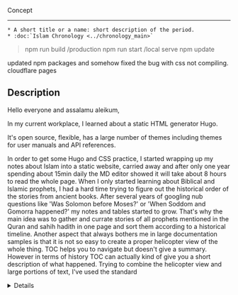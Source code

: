 Concept
***********

	* A short title or a name: short description of the period.
	* :doc:`Islam Chronology <../chronology_main>`

>npm run build /production 
>npm run start /local serve
>npm update

updated npm packages and somehow fixed the bug with css not compiling.
cloudflare pages

## Description


Hello everyone and assalamu aleikum,

In my current workplace, I learned about a static HTML generator Hugo. 

It's open source, flexible, has a large number of themes including themes for user manuals and API references.

In order to get some Hugo and CSS practice, I started wrapping up my notes about Islam into a static website, carried away and after only one year spending about 15min daily the MD editor showed it will take about 8 hours to read the whole page.
When I only started learning about Biblical and Islamic prophets, I had a hard time trying to figure out the historical order of the stories from ancient books. After several years of googling nub questions like 'Was Solomon before Moses?' or 'When Soddom and Gomorra happened?' my notes and tables started to grow. That's why the main idea was to gather and currate stories of all prophets mentioned in the Quran and sahih hadith in one page and sort them according to a historical timeline.
Another aspect that always bothers me in large documentation samples is that it is not so easy to create a proper helicopter view of the whole thing. TOC helps you to navigate but doesn't give a summary. However in terms of history TOC can actually kind of give you a short description of what happened. Trying to combine the helicopter view and large portions of text, I've used the standard <details><sumamry> tags so that details about a historic event appears when you click on the topic.




While trying to tune the CSS, it made me kind of start loving front-end and I learned how to implement the dark mode along the way.
There are still tonnes of bugs and I quickly realized that my sense of beauty is not enough to fix all CSS issues.


1. Markdown: the content is written in Markdown files + with some HTML additions.
2. GitLab: source files for content + CSS, JS, themes are stored in GitLab.
3. Hugo: a static web-site generator builds a static HTML/CSS/JS website using MD files as a source.
	- Hyas: I used Hyas to have a good-looking, neat bootstrap layout. 
		- Hyas depends on Node.js. I installed it on my laptop.
		  Node.js is easy to install on Linux and probably Mac. On Windows, you will also need Chocolatey.
	- Doks theme
		- CSS: The theme is cool but I needed to adjust is to my purposes. So, I added the custom CSS file (~150 lines).
		- JS: added buttons for sending feedback, expanding/hiding details elements all at once, in-page search and dark mode switch toggle.
		- Hugo is super-flexible and has a large amount of useful features but at the beginning it was hard to navigate through all the functionality and figure out which exactly config files I had to change. Hugo documentation is helpful here.
4. Render or Netlify: static web-files are hosted in Render. up to 100GB is free.
Generated website is uploaded to a production GitLab repo; Render checks if there is an update in the repo and automatically updates the content.
5. I bought the domain here:
6. Scripting. Wrote a basic bash script that pushed latest changes in the source, triggers Hugo to generate the website and pushes to production. Yes, I test on production.

Hugo has good documentation, but custom themes mostly written by front-end enthusiasts almost don't have documentation, which leaves you to reverse engineer the setup. I wouldn't recommend Hyas/Doks for beginners or if you want to customize the layout or CSS, there are much simpler themes of Hugo that can be configured in 5 min.

gathered from various web resources:
Islam: A Short History by Karen Armstrong who is a famous historian and a Christian nun.
my notes on Yasir Qadhi's lectures on seerah of the Prophet Muhammad SAW are scattered within corresponding sections. Some info (actually lot of it) is taken from Wikipedia, which is always helpful and well-structured. I tried to edit them a little, remove the parts that are not mentioned in The Quran or authentic hadiths. Also, I started to create summaries of some sections and reorganize them, but decided to publish it as is hoping that some day I can edit it to the okay state. 
The bad thing I noticed about Wikipedia is there are a lot of articles written not by Islamic scholars but by Eastern 

Please use the Send feedback button if the order is not correct or if you find something conradicting the Quran or authentic hadith.

Probably I won't be able to finish the whole thing if the content was not about Islam that is exciting to explore. However the most painful part was to gather information on the First Fitnah and how the era of righteous khalifs came to an end after assassination of Ali. Even though the Golden Age of Islam starts right after, for me it is the saddest periods of Islamic history, when we can say that the original ummah of the Prophet Muhammad ceased to exist. May Allah forgive us and guide us to the right path.

I also had to spend additional time adding a cat 🐈 every time the name of noble Abu Huraira comes up because, verily, Abu Huraira that stands for "Father of a kitten" in Arabic. was truly worht it.

After realizing that you can do so many things without a web server but just with HTML, CSS and JavaScript, I really started to like the simplicity of what's happening behind the building and hosting process.
Well, maybe the fact that I know very little about building a web server plays a significant role here as well.

I really need to finish the Eschatonian part, for now it's hard to figure out the order of events in the signs of Day of Judgement and Al Qiyamah itself.

The main page markdown file is 5000 lines. Islam teaches to finish what you started, so I tried to spend on this at least 10 minutes a day. Slowly it got into shape, Alhamdulillah. I had some good time trying to gather particles of an endless puzzle.
but there are still many bugs left.S
I have many doubts like was Thamud earlier than 'Ad or vice versa.

hugo is a good choice if you want to implement docs-as-code approach and if the documentation team is ready to work with markdown instead of some traditional XML editor.
I've been editing raw markdown files for a while until I found about https://github.com/marktext/marktext which is open source and really nice. has a spell checker.

https://github.com/mundimark/awesome-markdown-editors

90k words, 6000 paragraphs.
My Ghostwriter editor says the reading time of the whole thing is 6 hours. I wonder how much time I've spent there.

https://miro.com/app/board/o9J_kqBzhXk=/

Need to do
===========
## STAGE 1. World History Map (General) 
***************************

1. [DONE] Come up with the concept. Some algorithm to make it convenient to read and to support.
	* [DONE] maybe just switch to Hugo as it seems more convenient and versatile:
		* hugo-doks +
		* hugo-book
		* hugo-learn
		* A bad thing about choosing a custom theme is that it may end up not supporting some of the functions that you need and you will learn about it very late in the game and it will be too troublesome to change to some other theme. Also, hugo has documentation, but the themes which in most cases have a bunch of their own code and functions have a very general-level docuentation. I guess mostly because the themes were created by volunteering front-end developers and not by technical writers. that's why these things are smart and dynamic but without instructions.
2. Copy-paste topics.
3. Fact-check and rewrite the topics. 
4. - Buy a hosting place. Just upload to Render.
5. Buy a domain.
5. [DONE] add some images or emoji
6. [DON-] write a disclaimer


## STAGE 2. World History Map (Technical Tasks)

* Need index-numbers and maybe certain div classes for titles and descriptions.
* Send Feedback button
* add favicon
* [DONE] add head menu with links
* [DONE] add custom css
* find how to build a static website with config
	seems like I need to upload it somewhere and fix the baseurl in config before it starts to work locally without serve.
* [DONE] find a way to deal with bootstrap CSS
* [DONE] deal with the TOC (how did I do that?)
* [DONE] attach the upper panel (position: sticky)
* [DONE] expand all toggle (https://stackoverflow.com/questions/43008609/expanding-all-details-tags)
	* Maybe also make this a switch-toggle instead of a button.
* dark mode toggle slider: https://infomate.club/howtoberlin/
* sticky panel include: dark mode toggle, expand all toggle, back to Home link, ?search, ?git link
* change the upper line gradient color
* add a timeline since Ibrahim. now there's no way I can hack bootstrap css on that level
* [DONE] fix CSS for This-Page-TOC background and border in the bootstrap CSS.
* add button to go up to the beginning: 
* [DONE] incorporate search in the current page: https://stackoverflow.com/questions/51988459/html-searching-on-the-same-page/51988637
* put search button inside search field
* -- Try GitLab Pages. Seems like it's free compared to GitHub Pages. (Free but you need to provide your CC data.)
* Do Expand All when clicking a section in the TOC
* [DONE] Create a mockup for timeline-helicopter view of the seerah of Prophet Muhammad sww.


Dark mode switch: https://dev.to/ahmadbassamemran/awesome-animation-checkbox-css-toggle-day-night-mode-5dnm




### Other Stuff
* https://www.islam-guide.com/truth.htm maybe contact them and fix their CSS.
* add the "Useful Links" section


## Notes
* **expand all** script is in layout/docs/single.html
* the menu, buttons, Expand All in the layout/partials/header/header.html
* To fix CSS, use files from the /scss/common directory.
seems like my sense of beauty is inevitably falling behind my willingness to fix all CSS issues.



border-image-source: linear-gradient(
89deg, #067f11e3, #05ffcab3 50%, #4fe622ab);

<label class="switch">
  <input type="checkbox">
  <span class="slider round"></span>
</label>


JS scripts are in single.html. Need to transform them to separate scripts in the js folder.

Wanted to combin the guide from interlinked separate parts where each definition can be source for its own wiki page. hugo has functionality for snippets but seemed like it would require one-level higher content planning and too much overhead so I chose the simplest way.


Sections
===========
1. Ultimate Roadmap of the Universe According to Islam
2. Seerah of the Prophet Muhammad sww with timeline-helicopter view (REST API documentation style) 
2. Interactive chart with the Prophets family.
3. Islam and Science (Scientific Miracles of the Quran)
4. Synopsis for each episode of the seerah of the prophet Muhammad saw
5. Comparison with other religions
6. [God's creation compared to computer programming]
7. Maybe make the interactive chart of connections like in Infinite Jest.

8. Interactive diagram of how persons good and bad deeds are collected by angels and sent to Jannah and Jahannam where they obtain some form.

Custom Header
****************************
* Tabs: 
	* History Map
	* Home
	* Other Stuff
	* Contacts

Databases
****************************
* Prophets
* Sahabi and other important people
* Hadith
* Quran Surahs

An interactive family tree of prophets.
****************************
*  just CSS and HTML: https://codepen.io/Pestov/pen/BLpgm


Nice to Have
****************************


## Hosting

Deploy your static site easily on Render.

Just Link GitLab or GitHub repository, and let it build your website and serve it on a global CDN. The best thing is that static sites are free on Render with no additional cost of up to 100 GB bandwidth a month.